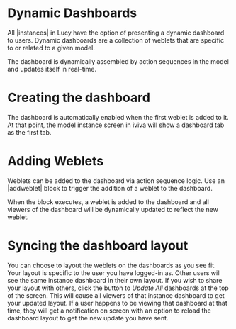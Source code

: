 

<a name='dyndashboards'></a>

# Dynamic Dashboards
All |instances| in Lucy have the option of presenting a dynamic dashboard to users.
Dynamic dashboards are a collection of weblets that are specific to or related to a given model.

The dashboard is dynamically assembled by action sequences in the model and updates itself in real-time.

# Creating the dashboard
The dashboard is automatically enabled when the first weblet is added to it.
At that point, the model instance screen in iviva will show a dashboard tab as the first tab.

# Adding Weblets
Weblets can be added to the dashboard via action sequence logic. Use an |addweblet| block to trigger the addition of a weblet to the dashboard.

When the block executes, a weblet is added to the dashboard and all viewers of the dashboard will be dynamically updated to reflect the new weblet.

# Syncing the dashboard layout
You can choose to layout the weblets on the dashboards as you see fit. Your layout is specific to the user you have logged-in as. Other users will see the same instance dashboard in their own layout.
If you wish to share your layout with others, click the button to *Update All* dashboards at the top of the screen. This will cause all viewers of that instance dashboard to get your updated layout.
If a user happens to be viewing that dashboard at that time, they will get a notification on screen with an option to reload the dashboard layout to get the new update you have sent.